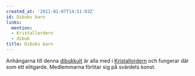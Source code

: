 ```yaml
---
created_at: '2011-01-07T14:51:03Z'
id: Dibuks barn
links:
  mention:
  - Kristallordern
  - dibuk
title: Dibuks barn
---
```


Anhängarna till denna [dibukkult] är alla med i [Kristallordern] och fungerar där som ett elitgarde.
Medlemmarna förlitar sig på svärdets konst.

  [dibukkult]: dibuk
  [Kristallordern]: Kristallordern